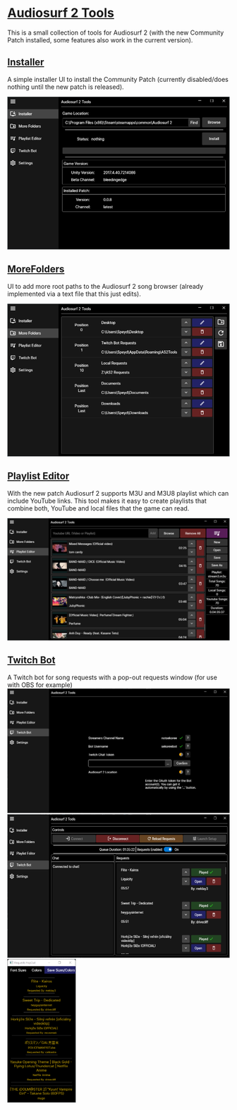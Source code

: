 # <u> Audiosurf 2 Tools </u>

This is a small collection of tools for Audiosurf 2 (with the new Community Patch installed, some features also work in the current version).


## <u> Installer </u>

A simple installer UI to install the Community Patch (currently disabled/does nothing until the new patch is released).

<img src="Assets/installer.png" alt="Image of the Installer UI">


## <u> MoreFolders </u>

UI to add more root paths to the Audiosurf 2 song browser (already implemented via a text file that this just edits).

<img src="Assets/morefolders.png" alt="Image if the MoreFolders UI">


## <u> Playlist Editor </u>

With the new patch Audiosurf 2 supports M3U and M3U8 playlist which can include YouTube links.
This tool makes it easy to create playlists that combine both, YouTube and local files that the game can read.

<img src="Assets/playlisteditor.png" alt="Image of the Playlist Editor UI">

## <u> Twitch Bot </u>

A Twitch bot for song requests with a pop-out requests window (for use with OBS for example)
<img src="Assets/twitchbotsetup.png" alt="Image of the Twitch bot setup">
<img src="Assets/twitchbot.png" alt="Image of the Twitch bot UIs" Height="325">
<img src="Assets/twitchbotpopout.png" alt="Image of the Twitch bot UIs" Height="325">
